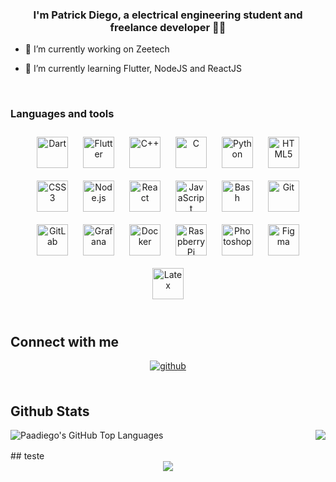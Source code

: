 

### <div align="center">I'm Patrick Diego, a electrical engineering student and freelance developer 👨‍💻 </div>  
  

- 🔭 I’m currently working on Zeetech  
  

- 🌱 I’m currently learning Flutter, NodeJS and ReactJS  
  
  

<br/>  


### Languages and tools  
<div align="center">  
<img style="margin: 10px" src="https://profilinator.rishav.dev/skills-assets/dartlang-icon.svg" alt="Dart" height="50" />  
<img style="margin: 10px" src="https://profilinator.rishav.dev/skills-assets/flutterio-icon.svg" alt="Flutter" height="50" />
<img style="margin: 10px" src="https://profilinator.rishav.dev/skills-assets/cplusplus-original.svg" alt="C++" height="50" />  
<img style="margin: 10px" src="https://profilinator.rishav.dev/skills-assets/c-original.svg" alt="C" height="50" />  
<img style="margin: 10px" src="https://profilinator.rishav.dev/skills-assets/python-original.svg" alt="Python" height="50" />
<img style="margin: 10px" src="https://profilinator.rishav.dev/skills-assets/html5-original-wordmark.svg" alt="HTML5" height="50" />  
<img style="margin: 10px" src="https://profilinator.rishav.dev/skills-assets/css3-original-wordmark.svg" alt="CSS3" height="50" />  
<img style="margin: 10px" src="https://profilinator.rishav.dev/skills-assets/nodejs-original-wordmark.svg" alt="Node.js" height="50" />
<img style="margin: 10px" src="https://profilinator.rishav.dev/skills-assets/react-original-wordmark.svg" alt="React" height="50" />    
<img style="margin: 10px" src="https://profilinator.rishav.dev/skills-assets/javascript-original.svg" alt="JavaScript" height="50" />  
<img style="margin: 10px" src="https://profilinator.rishav.dev/skills-assets/gnu_bash-icon.svg" alt="Bash" height="50" />  
<img style="margin: 10px" src="https://profilinator.rishav.dev/skills-assets/git-scm-icon.svg" alt="Git" height="50" />  
<img style="margin: 10px" src="https://profilinator.rishav.dev/skills-assets/gitlab.svg" alt="GitLab" height="50" />  
<img style="margin: 10px" src="https://profilinator.rishav.dev/skills-assets/grafana.png" alt="Grafana" height="50" />  
<img style="margin: 10px" src="https://profilinator.rishav.dev/skills-assets/docker-original-wordmark.svg" alt="Docker" height="50" /> 
<img style="margin: 10px" src="https://profilinator.rishav.dev/skills-assets/raspberrypi.png" alt="Raspberry Pi" height="50" />  
<img style="margin: 10px" src="https://profilinator.rishav.dev/skills-assets/photoshop-plain.svg" alt="Photoshop" height="50" /> 
<img style="margin: 10px" src="https://profilinator.rishav.dev/skills-assets/figma-icon.svg" alt="Figma" height="50" /> 
<img style="margin: 10px" src="https://profilinator.rishav.dev/skills-assets/latex.png" alt="Latex" height="50" />  
</div>  

<br/>  


## Connect with me  
<div align="center">
<a href="https://github.com/paahdiego" target="_blank">
<img src=https://img.shields.io/badge/github-%2324292e.svg?&style=for-the-badge&logo=github&logoColor=white alt=github style="margin-bottom: 5px;" />
</a>  
</div>  
  

<br/>  


## Github Stats
<img align="left" alt="Paadiego's GitHub Top Languages" src="https://github-readme-stats.vercel.app/api/top-langs/?username=paahdiego" />
<div align="right"><img src="https://github-readme-stats.vercel.app/api?username=paahdiego&show_icons=true&count_private=true&hide_border=true" align="center" /></div>  

<br/>  
## teste
<div align="center">
<img src="https://komarev.com/ghpvc/?username=paahdiego&&style=flat-square" align="center" />
</div>  

<br />
